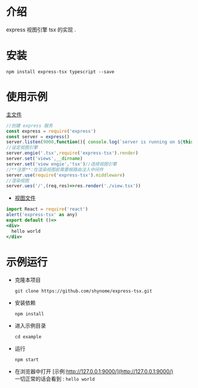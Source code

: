 
# 介绍

express 视图引擎 tsx 的实现 .

# 安装

```shell
npm install express-tsx typescript --save
```

# 使用示例
[主文件](./example/server.js)
```javascript
//创建 express 服务
const express = require('express')
const server = express()
server.listen(9000,function(){ console.log(`server is running on ${this.addresss().port}`) })
//设定视图引擎
server.engie('.tsx',require('express-tsx').render)
server.set('views',__dirname)
server.set('view engie','tsx')//选择视图引擎
//**注意**:在渲染视图前需要根路由注入中间件
server.use(require('express-tsx').middleware)
//渲染视图
server.ues('/',(req,res)=>res.render('./view.tsx'))
```
- [视图文件](./example/view.tsx)
```jsx typescript
import React = require('react')
alert('express-tsx' as any)
export default ()=>
<div>
  hello world
</div>
```

# 示例运行
- 克隆本项目
  ```shell
  git clone https://github.com/shynome/express-tsx.git
  ```
- 安装依赖
  ```shell 
  npm install
  ```
- 进入示例目录
  ```shell
  cd example
  ```
- 运行
  ```shell
  npm start
  ```
- 在浏览器中打开 [示例:http://127.0.0.1:9000/](http://127.0.0.1:9000/)  
  一切正常的话会看到 : `hello world`